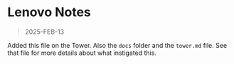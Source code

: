 
# Lenovo Notes

> 2025-FEB-13

Added this file on the Tower. Also the `docs` folder and
the `tower.md` file. See that file for more details about
what instigated this.

